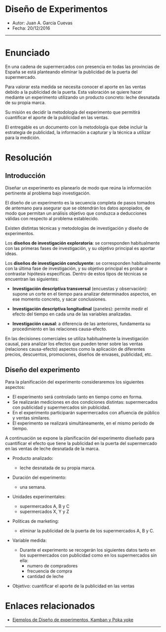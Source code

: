# Diseño de Experimentos
- Autor: Juan A. García Cuevas
- Fecha: 20/12/2016

***
# Enunciado

En una cadena de supermercados con presencia en todas las provincias de España se está planteando eliminar la publicidad de la puerta del supermercado.

Para valorar esta medida se necesita conocer el aporte en las ventas debido a la publicidad de la puerta. Esta valoración se quiere hacer mediante un experimento utilizando un producto concreto: leche desnatada de su propia marca.

Su misión es decidir la metodología del experimento que permitirá cuantificar el aporte de la publicidad en las ventas.

El entregable es un documento con la metodología que debe incluir la estrategia de publicidad, la información a capturar y la técnica a utilizar para la medición.

# Resolución

## Introducción

Diseñar un experimento es planearlo de modo que reúna la información pertinente al problema bajo investigación.

El diseño de un experimento es la secuencia completa de pasos tomados de antemano para asegurar que se obtendrán los datos apropiados, de modo que permitan un análisis objetivo que conduzca a deducciones válidas con respecto al problema establecido. 

Existen distintas técnicas y metodologías de investigación y diseño de experimentos.

Los **diseños de investigación exploratoria**: se corresponden habitualmente con las primeras fases de investigación, y su objetivo principal es aportar ideas.

Los **diseños de investigación concluyente**: se corresponden habitualmente con la última fase de investigación, y su objetivo principal es probar o contrastar hipótesis específicas. Dentro de estos tipos de técnicas se encuentran las siguientes:

- **Investigación descriptiva transversal** (encuestas y observación): supone un corte en el tiempo para analizar determinados aspectos, en ese momento concreto, y sacar conclusiones.

- **Investigación descriptiva longitudinal** (paneles): permite medir el efecto del tiempo en cada una de las variables analizadas.

- **Investigación causal**: a diferencia de las anteriores, fundamenta su procedimiento en las relaciones causa-efecto.

En las decisiones comerciales se utiliza habitualmente la investigación causal, para analizar los efectos que pueden tener sobre las ventas (relaciones causa-efecto) aspectos como la aplicación de diferentes precios, descuentos, promociones, diseños de envases, publicidad, etc.

## Diseño del experimento

Para la planificación del experimento consideraremos los siguientes aspectos:

- El experimento será controlado tanto en tiempo como en forma.
- Se realizarán mediciones en dos condiciones distintas: supermercados con publicidad y supermercados sin publicidad.
- En el experimento participarán supermercados con afluencia de público y ventas similares.
- El experimento se realizará simultáneamente, en el mismo periodo de tiempo.

A continuación se expone la planificación del experimento diseñado para cuantificar el efecto que tiene la publicidad en la puerta del supermercado en las ventas de leche desnatada de la marca.

- Producto analizado:
    - leche desnatada de su propia marca.

- Duración del experimento:
    - una semana.

- Unidades experimentales:
    - supermercados A, B y C
    - supermercados X, Y y Z

- Políticas de marketing:
    - eliminar la publicidad de la puerta de los supermercados A, B y C.

- Variable medida:
    - Durante el experimento se recogerán los siguientes datos tanto en los supermercados con publicidad como en los supermercados sin ella:
        - numero de compradores
        - frecuencia de compra
        - cantidad de leche

- Objetivo: cuantificar el aporte de la publicidad en las ventas


# Enlaces relacionados

- [Ejemplos de Diseño de experimentos, Kamban y Poka yoke](https://prezi.com/crluildt0jwj/ejemplos-de-diseno-de-experimentos-kamban-y-poka-yoke/)

***

